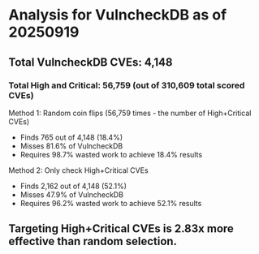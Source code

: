 # Analysis for VulncheckDB as of 20250919

## Total VulncheckDB CVEs: 4,148
### Total High and Critical: 56,759 (out of 310,609 total scored CVEs)

Method 1: Random coin flips (56,759 times - the number of High+Critical CVEs)
  - Finds 765 out of 4,148 (18.4%)
  - Misses 81.6% of VulncheckDB
  - Requires 98.7% wasted work to achieve 18.4% results

Method 2: Only check High+Critical CVEs
  - Finds 2,162 out of 4,148 (52.1%)
  - Misses 47.9% of VulncheckDB
  - Requires 96.2% wasted work to achieve 52.1% results

## Targeting High+Critical CVEs is 2.83x more effective than random selection.
